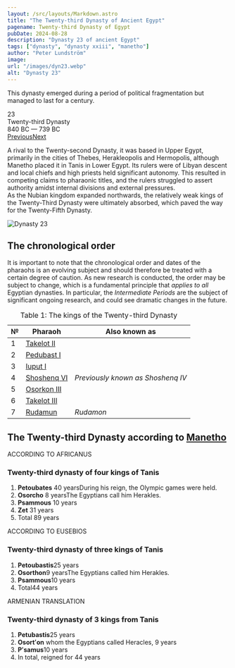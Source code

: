 ```yaml
---
layout: /src/layouts/Markdown.astro
title: "The Twenty-third Dynasty of Ancient Egypt"
pagename: Twenty-third Dynasty of Egypt
pubDate: 2024-08-28
description: "Dynasty 23 of ancient Egypt"
tags: ["dynasty", "dynasty xxiii", "manetho"]
author: "Peter Lundström"
image:
url: "/images/dyn23.webp"
alt: "Dynasty 23"
---
```


<p class="lead">
This dynasty emerged during a period of political fragmentation but managed to last for a century.
</p>
<div class="dynruta float-right ml-4 mb-3 mt-4">
	<div class="flex flex-col justify-center items-center [text-shadow:_0_1px_0_rgb(255_255_255_/_20%)]">
		<div class="text-9xl font-bold [text-shadow:_0_1px_0_rgb(255_255_255_/_40%)]">23</div>
		<div>Twenty-third Dynasty</div>
		<div>840 BC &mdash; 739 BC</div>
		<div class="w-full flex justify-between"><a href="/dynasty/22">Previous</a><a href="/dynasty/24">Next</a></div>
	</div>
</div>
<p>A rival to the Twenty-second Dynasty, it was based in Upper Egypt, primarily in the cities of Thebes, Herakleopolis and Hermopolis, although Manetho placed it in Tanis in Lower Egypt. Its rulers were of Libyan descent and local chiefs and high priests held significant autonomy. This resulted in competing claims to pharaonic titles, and the rulers struggled to assert authority amidst internal divisions and external pressures.<br />As the Nubian kingdom expanded northwards, the relatively weak kings of the Twenty-Third Dynasty were ultimately absorbed, which paved the way for the Twenty-Fifth Dynasty.</p>

<img class="w-full rounded-sm sm:rounded-xl my-10" src="/images/dyn23.webp" alt="Dynasty 23">
<h2 class="mt-10">The chronological order</h2>
<p>
It is important to note that the chronological order and dates of the pharaohs is an evolving subject and should therefore be treated with a certain degree of caution. As new research is conducted, the order may be subject to change, which is a fundamental principle that <i>applies to all</i> Egyptian dynasties. In particular, the <i>Intermediate Periods</i> are the subject of significant ongoing research, and could see dramatic changes in the future.
</p>
 
<table>
	<caption class="py-2 text-sm">Table 1: The kings of the Twenty-third Dynasty</caption>
	<thead>
		<tr>
			<th scope="col" class="w-5 text-center">№</th>
			<th scope="col" class="pl-3">Pharaoh</th>
			<th scope="col" class="pl-3">Also known as</th>
		</tr>
	</thead>
	<tbody>
<tr><td>1</td><td><a href="/pharaohs/Takelot-II">Takelot II</a></td><td><em></em></td></tr>
<tr><td>2</td><td><a href="/pharaohs/Pedubast-I">Pedubast I</a></td><td><em></em></td></tr>
<tr><td>3</td><td><a href="/pharaohs/Iuput-I">Iuput I</a></td><td><em></em></td></tr>
<tr><td>4</td><td><a href="/pharaohs/Shoshenq-VI">Shoshenq VI</a></td><td><em>Previously known as Shoshenq IV</em></td></tr>
<tr><td>5</td><td><a href="/pharaohs/Osorkon-III">Osorkon III</a></td><td><em></em></td></tr>
<tr><td>6</td><td><a href="/pharaohs/Takelot-III">Takelot III</a></td><td><em></em></td></tr>
<tr><td>7</td><td><a href="/pharaohs/Rudamun">Rudamun</a></td><td><em>Rudamon</em></td></tr>
	</tbody>
</table>

<h2 class="mt-10 pb-6 text-wrap">The Twenty-third Dynasty according to <a href="/kinglists/manetho">Manetho</a></h2>

<div class="dynasty">
	<div class="w-full">
		<div class="according">ACCORDING TO AFRICANUS</div>
		<h3>Twenty-third dynasty of four kings of Tanis</h3>
		<ol class="farao">
			<li>
				<b>Petoubates</b>
				<span class="y">40 years</span>During his reign, the Olympic games were held.
			</li>
			<li>
				<b>Osorcho</b>
				<span class="y">8 years</span>The Egyptians call him Herakles.
			</li>
			<li><b>Psammous</b> <span class="y">10 years</span></li>
			<li><b>Zet</b> <span class="y">31 years</span></li>
			<li class="total">Total <span class="y">89 years</span></li>
		</ol>
	</div>
	<div class="w-full">
		<div class="according">ACCORDING TO EUSEBIOS</div>
		<h3>Twenty-third dynasty of three kings of Tanis</h3>
		<ol class="farao">
			<li><b>Petoubastis</b><span class="y">25 years</span></li>
			<li>
				<b>Osorthon</b><span class="y">9 years</span>The Egyptians called him Herakles.
			</li>
			<li><b>Psammous</b><span class="y">10 years</span></li>
			<li class="total">Total<span class="y">44 years</span></li>
		</ol>
	</div>
	<div class="w-full">
		<div class="according">ARMENIAN TRANSLATION</div>
		<h3>Twenty-third dynasty of 3 kings from Tanis</h3>
		<ol class="farao">
			<li><b lang="xcl">Petubastis</b><span class="y">25 years</span></li>
			<li>
				<b lang="xcl">Osortʻon</b> whom the Egyptians called Heracles, <span class="y">9 years</span>
			</li>
			<li><b lang="xcl">Pʻsamus</b><span class="y">10 years</span></li>
			<li class="total">In total, reigned for <span class="y">44 years</span></li>
		</ol>
	</div>
</div>
